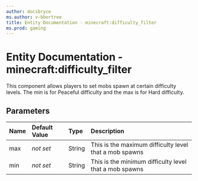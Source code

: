 ```yaml
---
author: docsbryce
ms.author: v-bbortree
title: Entity Documentation - minecraft:difficulty_filter
ms.prod: gaming
---
```


# Entity Documentation - minecraft:difficulty_filter

This component allows players to set mobs spawn at certain difficulty levels. The min is for Peaceful difficulty and the max is for Hard difficulty.

## Parameters

|Name |Default Value|Type |Description |
|:-----------|:-----------|:-----------|:-----------|
| max|*not set* |String | This is the maximum difficulty level that a mob spawns |
| min|*not set*  |String | This is the minimum difficulty level that a mob spawns |
